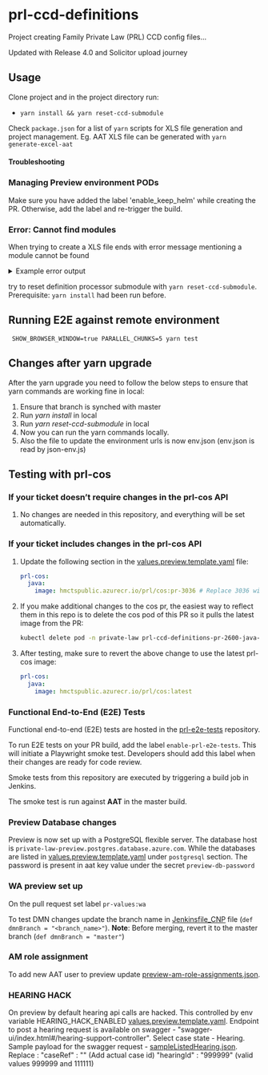 # prl-ccd-definitions

Project creating Family Private Law (PRL) CCD config files...

Updated with Release 4.0 and Solicitor upload journey
## Usage

Clone project and in the project directory run: 
 - `yarn install && yarn reset-ccd-submodule`

Check `package.json` for a list of `yarn` scripts for XLS file generation and project management. Eg. AAT XLS file can
be generated with `yarn generate-excel-aat`

#### Troubleshooting

### Managing Preview environment PODs
Make sure you have added the label 'enable_keep_helm' while creating the PR. Otherwise, add the label and re-trigger the build.

### Error: Cannot find modules


When trying to create a XLS file ends with error message mentioning a module cannot be found

<details>
  <summary>Example error output</summary>

```sh
yarn run v1.22.5
$ TARGET_ENV=aat CCD_DEF_COS_URL=$npm_package_config_aat_cosUrl CCD_DEF_CCD_URL=$npm_package_config_aat_ccdUrl yarn run generate-excel -e *-prod.json
$ yarn --cwd ccd-definition-processor json2xlsx -D ../definitions/private-law/json -o ../definitions/private-law/xlsx/ccd-config-PRL-${TARGET_ENV:-base}.xlsx -e '*-prod.json'
$ node ./bin/json2xlsx -D ../definitions/private-law/json -o ../definitions/private-law/xlsx/ccd-config-PRL-aat.xlsx -e '*-prod.json'
node:internal/modules/cjs/loader:927
  throw err;
  ^

Error: Cannot find module 'matcher'
Require stack:
- [...]/prl-ccd-definitions/ccd-definition-processor/src/main/lib/file-utils.js
- [...]/prl-ccd-definitions/ccd-definition-processor/src/main/json2xlsx.js
- [...]/prl-ccd-definitions/ccd-definition-processor/bin/json2xlsx.js
    at Function.Module._resolveFilename (node:internal/modules/cjs/loader:924:15)
    at Function.Module._load (node:internal/modules/cjs/loader:769:27)
    at Module.require (node:internal/modules/cjs/loader:996:19)
    at require (node:internal/modules/cjs/helpers:92:18)
    at Object.<anonymous> ([...]/prl-ccd-definitions/ccd-definition-processor/src/main/lib/file-utils.js:4:17)
    at Module._compile (node:internal/modules/cjs/loader:1092:14)
    at Object.Module._extensions..js (node:internal/modules/cjs/loader:1121:10)
    at Module.load (node:internal/modules/cjs/loader:972:32)
    at Function.Module._load (node:internal/modules/cjs/loader:813:14)
    at Module.require (node:internal/modules/cjs/loader:996:19) {
  code: 'MODULE_NOT_FOUND',
  requireStack: [
    '[...]/prl-ccd-definitions/ccd-definition-processor/src/main/lib/file-utils.js',
    '[...]/prl-ccd-definitions/ccd-definition-processor/src/main/json2xlsx.js',
    '[...]/prl-ccd-definitions/ccd-definition-processor/bin/json2xlsx.js'
  ]
}
```

</details>

try to reset definition processor submodule with `yarn reset-ccd-submodule`. Prerequisite: `yarn install` had been run before. 

## Running E2E against remote environment
```$bash
 SHOW_BROWSER_WINDOW=true PARALLEL_CHUNKS=5 yarn test
```
## Changes after yarn upgrade

After the yarn upgrade you need to follow the below steps to ensure that yarn commands are working fine in local:
1. Ensure that branch is synched with master
2. Run _yarn install_ in local
3. Run _yarn reset-ccd-submodule_ in local
4. Now you can run the yarn commands locally.
5. Also the file to update the environment urls is now env.json (env.json is read by json-env.js)

## Testing with prl-cos

### If your ticket doesn’t require changes in the prl-cos API

1. No changes are needed in this repository, and everything will be set automatically.

### If your ticket includes changes in the prl-cos API

1. Update the following section in the [values.preview.template.yaml](charts/prl-ccd-definitions/values.preview.template.yaml) file:
    ```yaml
    prl-cos:
      java:
        image: hmctspublic.azurecr.io/prl/cos:pr-3036 # Replace 3036 with the PR number of the prl-cos update you want to test against this repo.
    ```
2. If you make additional changes to the cos pr, the easiest way to reflect them in this repo is to delete the cos pod of this PR so it pulls the latest image from the PR:
    ```bash
    kubectl delete pod -n private-law prl-ccd-definitions-pr-2600-java-64b88bc8f4-ffn2v 
    ```
3. After testing, make sure to revert the above change to use the latest prl-cos image:
    ```yaml
    prl-cos:
      java:
        image: hmctspublic.azurecr.io/prl/cos:latest
    ```

### Functional End-to-End (E2E) Tests

Functional end-to-end (E2E) tests are hosted in the [prl-e2e-tests](https://github.com/hmcts/prl-e2e-tests) repository.

To run E2E tests on your PR build, add the label `enable-prl-e2e-tests`. This will initiate a Playwright smoke test. Developers should add this label when their changes are ready for code review.

Smoke tests from this repository are executed by triggering a build job in Jenkins.

The smoke test is run against **AAT** in the master build.

### Preview Database changes
Preview is now set up with a PostgreSQL flexible server. The database host is `private-law-preview.postgres.database.azure.com`. 
While the databases are listed in [values.preview.template.yaml](charts/prl-ccd-definitions/values.preview.template.yaml) under `postgresql` section. 
The password is present in aat key value under the secret `preview-db-password`   

### WA preview set up
On the pull request set label `pr-values:wa`

To test DMN changes update the branch name in [Jenkinsfile_CNP](Jenkinsfile_CNP) file (`def dmnBranch = "<branch_name>"`). 
**Note**: Before merging, revert it to the master branch (`def dmnBranch = "master"`)

### AM role assignment
To add new AAT user to preview update [preview-am-role-assignments.json](config/preview-am-role-assignments.json).

### HEARING HACK
On preview by default hearing api calls are hacked. This controlled by env variable HEARING_HACK_ENABLED [values.preview.template.yaml](charts/prl-ccd-definitions/values.preview.template.yaml).
Endpoint to post a hearing request is available on swagger - "swagger-ui/index.html#/hearing-support-controller". Select case state - Hearing.
Sample payload for the swagger request - [sampleListedHearing.json](test/resource/hearing/sampleListedHearing.json). 
Replace :
"caseRef" : "<Actual case id>" (Add actual case id)
"hearingId" : "999999" (valid values 999999 and 111111)